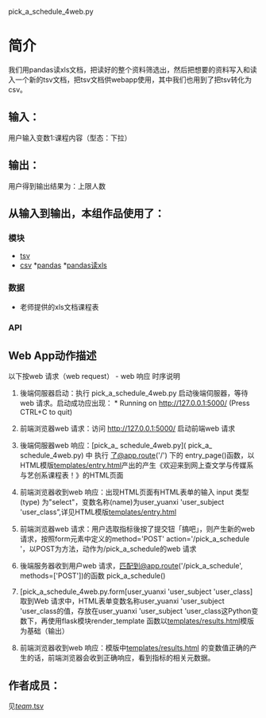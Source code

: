 pick_a_schedule_4web.py

# 简介 
我们用pandas读xls文档，把读好的整个资料筛选出，然后把想要的资料写入和读入一个新的tsv文档，把tsv文档供webapp使用，其中我们也用到了把tsv转化为csv。
		

## 输入：
用户输入变数1:课程内容（型态：下拉）
## 输出：
用户得到输出结果为：上限人数
## 从输入到输出，本组作品使用了：
### 模块
* [tsv](http://www.52ij.com/jishu/python/12449.html)
* [csv](http://www.cnblogs.com/nisen/p/6155492.html)
*[pandas](http://www.jb51.net/article/63216.htm)
*[pandas读xls](http://www.cnblogs.com/lhj588/archive/2012/01/06/2314181.html)
### 数据
* 老师提供的xls文档课程表
### API
## Web App动作描述

以下按web 请求（web request） - web 响应 时序说明

1. 後端伺服器启动：执行 pick_a_schedule_4web.py 启动後端伺服器，等待web 请求。启动成功应出现：  * Running on http://127.0.0.1:5000/ (Press CTRL+C to quit)

2. 前端浏览器web 请求：访问 http://127.0.0.1:5000/ 启动前端web 请求

3. 後端伺服器web 响应：[pick_a_ schedule_4web.py]( pick_a_ schedule_4web.py) 中 执行 了@app.route('/') 下的 entry_page()函数，以HTML模版[templates/entry.html](templates/entry.html)产出的产生《欢迎来到网上查文学与传媒系与艺创系课程表！》的HTML页面

4. 前端浏览器收到web 响应：出现HTML页面有HTML表单的输入 input 类型(type) 为"select"，变数名称(name)为user_yuanxi 'user_subject 'user_class”,详见HTML模版[templates/entry.html](templates/entry.html)

5. 前端浏览器web 请求：用户选取指标後按了提交钮「搞吧」，则产生新的web 请求，按照form元素中定义的method='POST' action='/pick_a_schedule '，以POST为方法，动作为/pick_a_schedule的web 请求

6. 後端服务器收到用户web 请求，匹配到@app.route('/pick_a_schedule', methods=['POST'])的函数 pick_a_schedule() 

7. [pick_a_schedule_4web.py.form[user_yuanxi 'user_subject 'user_class]	取到Web 请求中，HTML表单变数名称user_yuanxi 'user_subject 'user_class的值，存放在user_yuanxi 'user_subject 'user_class这Python变数下，再使用flask模块render_template 函数以[templates/results.html](templates/results.html)模版为基础（输出）

8. 前端浏览器收到web 响应：模版中[templates/results.html](templates/results.html) 的变数值正确的产生的话，前端浏览器会收到正确响应，看到指标的相关元数据。




## 作者成员：
见[_team_.tsv](https://github.com/hujingyin/repo-C-/blob/master/_team_.tsv)
